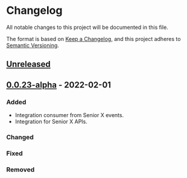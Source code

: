 # Changelog

All notable changes to this project will be documented in this file.

The format is based on [Keep a Changelog](https://keepachangelog.com/en/1.0.0/),
and this project adheres to [Semantic Versioning](https://semver.org/spec/v2.0.0.html).

## [Unreleased]

## [0.0.23-alpha] - 2022-02-01

### Added

-   Integration consumer from Senior X events.
-   Integration for Senior X APIs.

### Changed

### Fixed

### Removed

[Unreleased]: https://github.com/dev-senior-com-br/seniorx-http-camel-api/compare/0.0.23-alpha...HEAD

[0.0.23-alpha]: https://github.com/dev-senior-com-br/seniorx-http-camel-api/compare/40a7a1e9af332280eb358ff736e4b347a73b4713...0.0.23-alpha
